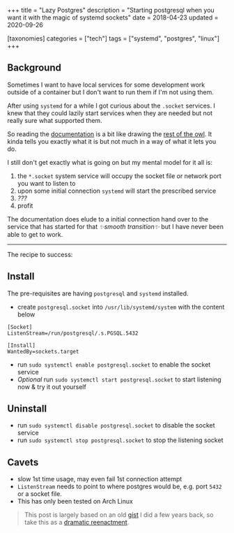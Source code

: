 +++
title = "Lazy Postgres"
description = "Starting postgresql when you want it with the magic of systemd sockets"
date = 2018-04-23
updated = 2020-09-26

[taxonomies]
categories = ["tech"]
tags = ["systemd", "postgres", "linux"]
+++

## Background

Sometimes I want to have local services for some development work outside of a
container but I don't want to run them if I'm not using them.

After using `systemd` for a while I got curious about the `.socket` services. I
knew that they could lazily start services when they are needed but not really
sure what supported them.

So reading the [documentation](https://www.freedesktop.org/software/systemd/man/systemd.socket.html) is a bit like drawing the [rest of the owl](https://www.reddit.com/r/restofthefuckingowl/). It kinda tells you exactly what it is but not much in a way of what it lets you do.

I still don't get exactly what is going on but my mental model for it all is:
 1. the `*.socket` system service will occupy the socket file or network port
     you want to listen to
 2. upon some initial connection `systemd` will start the prescribed service
 3. *???*
 4. profit

The documentation does elude to a initial connection hand over to the service
that has started for that _✨smooth transition✨_ but I have never been able to get to
work.

---

The recipe to success:

## Install

The pre-requisites are having `postgresql` and `systemd` installed.

* create `postgresql.socket` into `/usr/lib/systemd/system` with the content
    below

```
[Socket]
ListenStream=/run/postgresql/.s.PGSQL.5432

[Install]
WantedBy=sockets.target
```

* run `sudo systemctl enable postgresql.socket` to enable the socket service
* *Optional* run `sudo systemctl start postgresql.socket` to start listening
    now & try it out yourself


## Uninstall

* run `sudo systemctl disable postgresql.socket` to disable the socket service
* run `sudo systemctl stop postgresql.socket` to stop the listening socket

## Cavets

 * slow 1st time usage, may even fail 1st connection attempt
 * `ListenStream` needs to point to where postgres would be, e.g. port `5432` or a socket file.
 * This has only been tested on Arch Linux


> This post is largely based on an old [gist](https://gist.github.com/drbarnz/eb7b941740af6e993f1cb1ddeb95beca) I did a few years back, so take this as a [dramatic reenactment](https://www.youtube.com/watch?v=szUJSXBjpJM).
